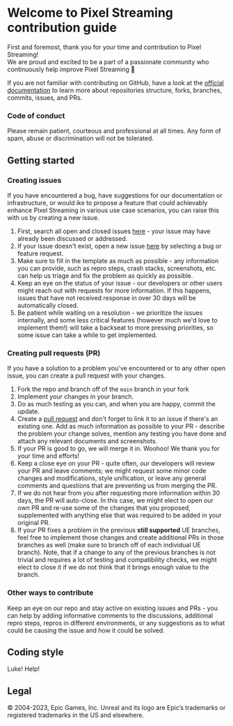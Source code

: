 # Welcome to Pixel Streaming contribution guide

First and foremost, thank you for your time and contribution to Pixel Streaming!<br/> We are proud and excited to be a part of a passionate community who continuously help improve Pixel Streaming 🎉

If you are not familiar with contributing on GitHub, have a look at the [official documentation](https://docs.github.com/get-started) to learn more about repositories structure, forks, branches, commits, issues, and PRs.

### Code of conduct

Please remain patient, courteous and professional at all times. Any form of spam, abuse or discrimination will not be tolerated.

## Getting started

### Creating issues

If you have encountered a bug, have suggestions for our documentation or infrastructure, or would ike to propose a feature that could achievably enhance Pixel Streaming in various use case scenarios, you can raise this with us by creating a new issue.
1. First, search all open and closed issues [here](https://github.com/EpicGames/PixelStreamingInfrastructure/issues?q=is%3Aissue+) - your issue may have already been discussed or addressed.
2. If your issue doesn't exist, open a new issue [here](https://github.com/EpicGames/PixelStreamingInfrastructure/issues/new/choose) by selecting a bug or feature request.
3. Make sure to fill in the template as much as possible - any information you can provide, such as repro steps, crash stacks, screenshots, etc. can help us triage and fix the problem as quickly as possible.
4. Keep an eye on the status of your issue - our developers or other users might reach out with requests for more information. If this happens, issues that have not received response in over 30 days will be automatically closed.
5. Be patient while waiting on a resolution - we prioritize the issues internally, and some less critical features (however much we'd love to implement them!) will take a backseat to more pressing priorities, so some issue can take a while to get implemented.

### Creating pull requests (PR)

If you have a solution to a problem you've encountered or to any other open issue, you can create a pull request with your changes.
1. Fork the repo and branch off of the `main` branch in your fork
2. Implement your changes in your branch.
3. Do as much testing as you can, and when you are happy, commit the update.
4. Create a [pull request](https://github.com/EpicGames/PixelStreamingInfrastructure/pulls) and don't forget to link it to an issue if there's an existing one. Add as much information as possible to your PR - describe the problem your change solves, mention any testing you have done and attach any relevant documents and screenshots.
5. If your PR is good to go, we will merge it in. Woohoo! We thank you for your time and efforts!
6. Keep a close eye on your PR - quite often, our developers will review your PR and leave comments; we might request some minor code changes and modifications, style unification, or leave any general comments and questions that are preventing us from merging the PR.
7. If we do not hear from you after requesting more information within 30 days, the PR will auto-close. In this case, we might elect to open our own PR and re-use some of the changes that you proposed, supplemented with anything else that was required to be added in your original PR.
8. If your PR fixes a problem in the previous **still supported** UE branches, feel free to implement those changes and create additional PRs in those branches as well (make sure to branch off of each individual UE branch). Note, that if a change to any of the previous branches is not trivial and requires a lot of testing and compatibility checks, we might elect to close it if we do not think that it brings enough value to the branch.

### Other ways to contribute

Keep an eye on our repo and stay active on existing issues and PRs - you can help by adding informative comments to the discussions, additional repro steps, repros in different environments, or any suggestions as to what could be causing the issue and how it could be solved.

## Coding style

Luke! Help!

## Legal

© 2004-2023, Epic Games, Inc. Unreal and its logo are Epic’s trademarks or registered trademarks in the US and elsewhere.
